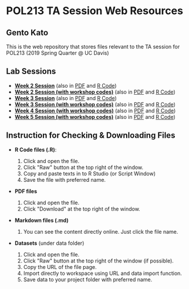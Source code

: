 # POL213 TA Session Web Resources
## Gento Kato

This is the web repository that stores files relevant to the TA session for POL213 (2019 Spring Quarter @ UC Davis)

## Lab Sessions

* [**Week 2 Session**](TA_session_041119.md) (also in [PDF](TA_session_041119.pdf) and [R Code](TA_session_041119.R))
* [**Week 2 Session (with workshop codes)**](TA_session_041119_ws.md) (also in [PDF](TA_session_041119_ws.pdf) and [R Code](TA_session_041119_ws.R))
* [**Week 3 Session**](TA_session_041819.md) (also in [PDF](TA_session_041819.pdf) and [R Code](TA_session_041819.R))
* [**Week 3 Session (with workshop codes)**](TA_session_041819_ws.md) (also in [PDF](TA_session_041819_ws.pdf) and [R Code](TA_session_041819_ws.R))
* [**Week 4 Session (with workshop codes)**](TA_session_042519_ws.md) (also in [PDF](TA_session_042519_ws.pdf) and [R Code](TA_session_042519_ws.R))
* [**Week 5 Session (with workshop codes)**](TA_session_050219_ws.md) (also in [PDF](TA_session_050219_ws.pdf) and [R Code](TA_session_050219_ws.R))

## Instruction for Checking & Downloading Files

* **R Code files (.R)**:
  1. Click and open the file.
  2. Click "Raw" button at the top right of the window.
  3. Copy and paste texts in to R Studio (or Script Window)
  4. Save the file with preferred name.

* **PDF files**
  1. Click and open the file.
  2. Click "Download" at the top right of the window.

* **Markdown files (.md)**
  1. You can see the content directly online. Just click the file name.

* **Datasets** (under data folder)
  1. Click and open the file.
  2. Click "Raw" button at the top right of the window (if possible).
  3. Copy the URL of the file page.
  4. Import directly to workspace using URL and data import function.
  5. Save data to your project folder with preferred name.

